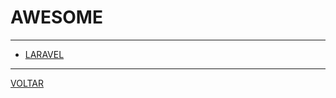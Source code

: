 # AWESOME

---

* [LARAVEL](https://github.com/chiraggude/awesome-laravel)

---

[VOLTAR](README.md)
